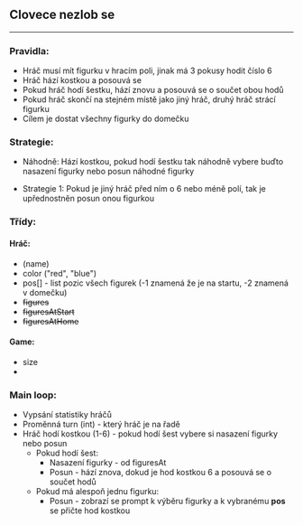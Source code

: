 ## Clovece nezlob se

---

### Pravidla:
- Hráč musí mít figurku v hracím poli, jinak má 3 pokusy hodit číslo 6
- Hráč hází kostkou a posouvá se
- Pokud hráč hodí šestku, hází znovu a posouvá se o součet obou hodů
- Pokud hráč skončí na stejném místě jako jiný hráč, druhý hráč strácí  figurku 
- Cílem je dostat všechny figurky do domečku

### Strategie:
- Náhodně: Hází kostkou, pokud hodí šestku tak náhodně vybere buďto nasazení figurky nebo posun náhodné figurky

- Strategie 1: Pokud je jiný hráč před ním o 6 nebo méně polí, tak je upřednostněn posun onou figurkou


### Třídy:

#### Hráč:
- (name)
- color ("red", "blue")
- pos[] - list pozic všech figurek (-1 znamená že je na startu, -2 znamená v domečku)
- ~~figures~~
- ~~figuresAtStart~~
- ~~figuresAtHome~~

#### Game:
- size
-

### Main loop:
- Vypsání statistiky hráčů
- Proměnná turn (int) - který hráč je na řadě
- Hráč hodí kostkou (1-6) - pokud hodí šest vybere si nasazení figurky nebo posun
    - Pokud hodí šest:
        - Nasazení figurky - od figuresAt
        - Posun - hází znova, dokud je hod kostkou 6 a posouvá se o součet hodů
    - Pokud má alespoň jednu figurku:
        - Posun - zobrazí se prompt k výběru figurky a k vybranému **pos** se přičte hod kostkou